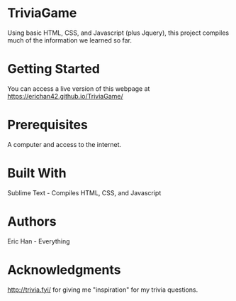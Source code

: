 # TriviaGame

Using basic HTML, CSS, and Javascript (plus Jquery), this project compiles much of the information we learned so far.

# Getting Started

You can access a live version of this webpage at https://erichan42.github.io/TriviaGame/

# Prerequisites

A computer and access to the internet.

# Built With

Sublime Text - Compiles HTML, CSS, and Javascript

# Authors

Eric Han - Everything

# Acknowledgments

http://trivia.fyi/ for giving me "inspiration" for my trivia questions.

